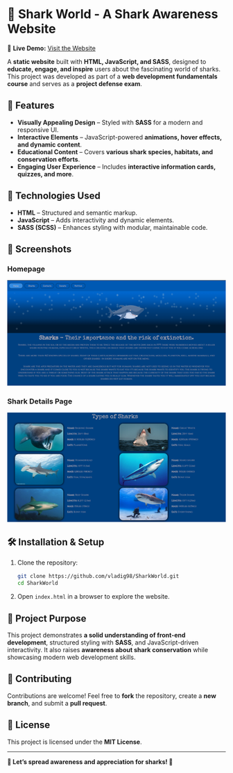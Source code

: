 # 🦈 Shark World - A Shark Awareness Website  

🚀 **Live Demo:** [Visit the Website](https://vladig98.github.io/SharkWorld/index.html)  

A **static website** built with **HTML, JavaScript, and SASS**, designed to **educate, engage, and inspire** users about the fascinating world of sharks. This project was developed as part of a **web development fundamentals course** and serves as a **project defense exam**.  

## 🌊 Features  

- **Visually Appealing Design** – Styled with **SASS** for a modern and responsive UI.  
- **Interactive Elements** – JavaScript-powered **animations, hover effects, and dynamic content**.  
- **Educational Content** – Covers **various shark species, habitats, and conservation efforts**.  
- **Engaging User Experience** – Includes **interactive information cards, quizzes, and more**.  

## 🚀 Technologies Used  

- **HTML** – Structured and semantic markup.  
- **JavaScript** – Adds interactivity and dynamic elements.  
- **SASS (SCSS)** – Enhances styling with modular, maintainable code.  

## 📸 Screenshots  

### Homepage  
![Homepage](screenshots/home.png)

### Shark Details Page  
![Shark Details](screenshots/sharks.png)  

## 🛠️ Installation & Setup  

1. Clone the repository:  
   ```bash
   git clone https://github.com/vladig98/SharkWorld.git
   cd SharkWorld
2. Open `index.html` in a browser to explore the website.  

## 📌 Project Purpose  

This project demonstrates **a solid understanding of front-end development**, structured styling with **SASS**, and JavaScript-driven interactivity. It also raises **awareness about shark conservation** while showcasing modern web development skills.  

## 🐋 Contributing  

Contributions are welcome! Feel free to **fork** the repository, create a **new branch**, and submit a **pull request**.  

## 📄 License  

This project is licensed under the **MIT License**.  

---  

**🌊 Let’s spread awareness and appreciation for sharks! 🦈**  